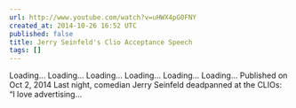 ```yaml
---
url: http://www.youtube.com/watch?v=uHWX4pG0FNY
created_at: 2014-10-26 16:52 UTC
published: false
title: Jerry Seinfeld's Clio Acceptance Speech
tags: []
---
```


Loading…
Loading…
Loading…
Loading…
Loading…
Loading…
Published on Oct 2, 2014
Last night, comedian Jerry Seinfeld deadpanned at the CLIOs: “I love advertising…
